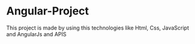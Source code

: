 # Angular-Project

This project is made by using this technologies like Html, Css, JavaScript and AngularJs and APIS
